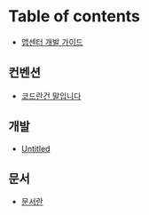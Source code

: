 # Table of contents

* [앱센터 개발 가이드](README.md)

## 컨벤션 <a id="conventions"></a>

* [코드란건 말입니다](conventions/what-is-coding.md)

## 개발

* [Untitled](undefined/untitled.md)

## 문서 <a id="undefined-1"></a>

* [문서란](undefined-1/undefined.md)

